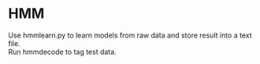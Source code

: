 # HMM
Use hmmlearn.py to learn models from raw data and store result into a text file.<br>
Run hmmdecode to tag test data.
